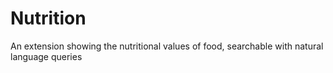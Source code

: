 # Nutrition

An extension showing the nutritional values of food, searchable with natural language queries